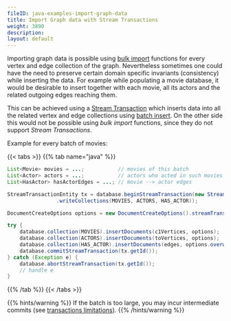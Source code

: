 ```yaml
---
fileID: java-examples-import-graph-data
title: Import Graph data with Stream Transactions
weight: 3890
description: 
layout: default
---
```

Importing graph data is possible using
[bulk import](http://arangodb.github.io/arangodb-java-driver/latest/com/arangodb/ArangoCollection.html#importDocuments-java.util.Collection-com.arangodb.model.DocumentImportOptions-)
functions for every
vertex and edge collection of the graph. Nevertheless sometimes one could have
the need to preserve certain domain specific invariants (consistency) while
inserting the data. For example while populating a movie database, it would be
desirable to insert together with each movie, all its actors and the related
outgoing edges reaching them.

This can be achieved using a
[Stream Transaction](http://arangodb.github.io/arangodb-java-driver/latest/com/arangodb/ArangoDatabase.html#beginStreamTransaction-com.arangodb.model.StreamTransactionOptions-)
which inserts data into all the related vertex and edge collections using
[batch insert](http://arangodb.github.io/arangodb-java-driver/latest/com/arangodb/ArangoCollection.html#insertDocuments-java.util.Collection-com.arangodb.model.DocumentCreateOptions-).
On the other side this would not be possible using _bulk import_ functions,
since they do not support _Stream Transactions_.

Example for every batch of movies:

{{< tabs >}}
{{% tab name="java" %}}
```java
List<Movie> movies = ...;           // movies of this batch
List<Actor> actors = ...;           // actors who acted in such movies 
List<HasActor> hasActorEdges = ...; // movie --> actor edges

StreamTransactionEntity tx = database.beginStreamTransaction(new StreamTransactionOptions()
                .writeCollections(MOVIES, ACTORS, HAS_ACTOR));

DocumentCreateOptions options = new DocumentCreateOptions().streamTransactionId(tx.getId());

try {
    database.collection(MOVIES).insertDocuments(c1Vertices, options);
    database.collection(ACTORS).insertDocuments(toVertices, options);
    database.collection(HAS_ACTOR).insertDocuments(edges, options.overwrite(true));
    database.commitStreamTransaction(tx.getId());
} catch (Exception e) {
    database.abortStreamTransaction(tx.getId());
    // handle e
}
```
{{% /tab %}}
{{< /tabs >}}

{{% hints/warning %}}
If the batch is too large, you may incur intermediate commits (see
[transactions limitations](../../../transactions/transactions-limitations#rocksdb-storage-engine)).
{{% /hints/warning %}}
